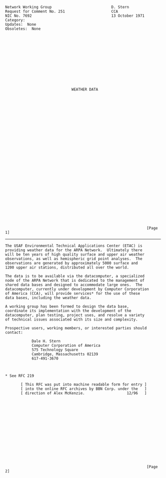     Network Working Group                           D. Stern
    Request for Comment No. 251                     CCA
    NIC No. 7692                                    13 October 1971
    Category:
    Updates:  None
    Obsoletes:  None













                                  WEATHER DATA































                                                                    [Page 1]

------------------------------------------------------------------------

``` newpage
The USAF Environmental Technical Applications Center (ETAC) is
providing weather data for the ARPA Network.  Ultimately there
will be ten years of high quality surface and upper air weather
observations, as well as hemispheric grid point analyses.  The
observations are generated by approximately 5000 surface and
1200 upper air stations, distributed all over the world.

The data is to be available via the datacomputer, a specialized
node of the ARPA Network that is dedicated to the management of
shared data bases and designed to accommodate large ones.  The
datacomputer, currently under development by Computer Corporation
of America (CCA), will provide services* for the use of these
data bases, including the weather data.

A working group has been formed to design the data base,
coordinate its implementation with the development of the
datacomputer, plan testing, project uses, and resolve a variety
of technical issues associated with its size and complexity.

Prospective users, working members, or interested parties should
contact:

            Dale H. Stern
            Computer Corporation of America
            575 Technology Square
            Cambridge, Massachusetts 02139
            617-491-3670



* See RFC 219

       [ This RFC was put into machine readable form for entry ]
       [ into the online RFC archives by BBN Corp. under the   ]
       [ direction of Alex McKenzie.                   12/96   ]
















                                                                [Page 2]
```
